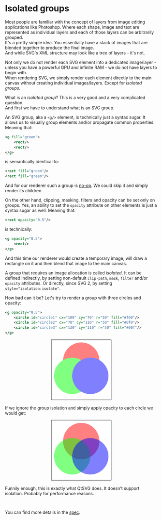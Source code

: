 # Isolated groups

Most people are familiar with the concept of layers from image editing applications
like Photoshop. Where each shape, image and text are represented as individual layers
and each of those layers can be arbitrarily grouped.<br>
It's a pretty simple idea. You essentially have a stack of images
that are blended together to produce the final image.<br>
And while SVG's XML structure may look like a tree of layers - it's not.

Not only we do not render each SVG element into a dedicated image/layer -
unless you have a powerful GPU and infinite RAM -
we do not have layers to begin with.<br>
When rendering SVG, we simply render each element directly to the main canvas
without creating individual images/layers. Except for _isolated groups_.

What is an _isolated group_? This is a very good and a very complicated question.<br>
And first we have to understand what is an SVG group.

An SVG group, aka a `<g/>` element, is technically just a syntax sugar.
It allows us to visually group elements and/or propagate common properties.
Meaning that:

```xml
<g fill="green">
    <rect/>
    <rect/>
</g>
```

is semantically identical to:

```xml
<rect fill="green"/>
<rect fill="green"/>
```

And for our renderer such a group is [no-op](https://en.wikipedia.org/wiki/NOP_(code)).
We could skip it and simply render its children.

On the other hand, clipping, masking, filters and opacity can be set only on groups.
Yes, an ability to set the `opacity` attribute on other elements is just a syntax sugar as well.
Meaning that:

```xml
<rect opacity="0.5"/>
```

is technically:

```xml
<g opacity="0.5">
    <rect/>
</g>
```

And this time our renderer would create a temporary image, will draw a rectangle on it
and then blend that image to the main canvas.

A group that requires an image allocation is called _isolated_.
It can be defined indirectly, by setting non-default
`clip-path`, `mask`, `filter` and/or `opacity` attributes.
Or directly, since SVG 2, by setting `style="isolation:isolate"`.

How bad can it be? Let's try to render a group with three circles and opacity:

```xml
<g opacity="0.5">
    <circle id="circle1" cx="100" cy="70" r="50" fill="#f00"/>
    <circle id="circle2" cx="70" cy="110" r="50" fill="#0f0"/>
    <circle id="circle3" cx="130" cy="110" r="50" fill="#00f"/>
</g>
```

<p align="center">
<img src="images/group-opacity-1.png" width="200"/>
</p>

If we ignore the group isolation and simply apply opacity to each circle we would get:

<p align="center">
<img src="images/group-opacity-2.png" width="200"/>
</p>

Funnily enough, this is exactly what QtSVG does. It doesn't support isolation.
Probably for performance reasons.

<br>

You can find more details in the [spec](https://www.w3.org/TR/SVG2/render.html).
